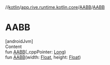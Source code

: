 //[kotlin](../../../index.md)/[app.rive.runtime.kotlin.core](../index.md)/[AABB](index.md)/[AABB](-a-a-b-b.md)



# AABB  
[androidJvm]  
Content  
fun [AABB](-a-a-b-b.md)(_cppPointer: [Long](https://kotlinlang.org/api/latest/jvm/stdlib/kotlin/-long/index.html))  
fun [AABB](-a-a-b-b.md)(width: [Float](https://kotlinlang.org/api/latest/jvm/stdlib/kotlin/-float/index.html), height: [Float](https://kotlinlang.org/api/latest/jvm/stdlib/kotlin/-float/index.html))  



